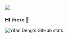 ![](https://img.shields.io/badge/知乎-邓什么邓-orange)

### Hi there 👋  


![Yifan Deng's GitHub stats](https://github-readme-stats.vercel.app/api?username=deng1fan&show_icons=true)

<!--
 ![Yifan Deng's github activity graph](https://activity-graph.herokuapp.com/graph?username=Mute-ZEN&theme=dracula)
-->
